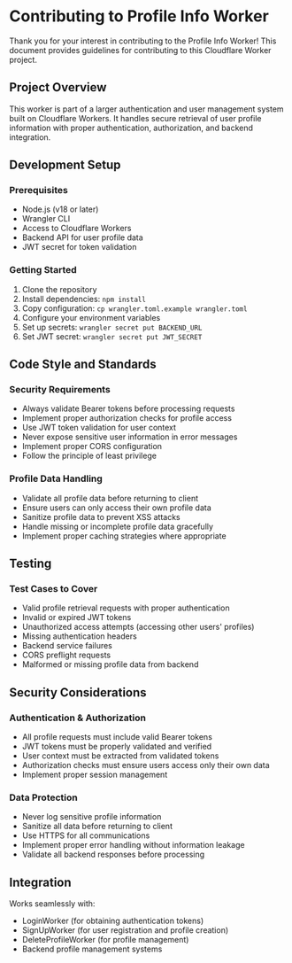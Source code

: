 # Contributing to Profile Info Worker

Thank you for your interest in contributing to the Profile Info Worker! This document provides guidelines for contributing to this Cloudflare Worker project.

## Project Overview

This worker is part of a larger authentication and user management system built on Cloudflare Workers. It handles secure retrieval of user profile information with proper authentication, authorization, and backend integration.

## Development Setup

### Prerequisites

- Node.js (v18 or later)
- Wrangler CLI
- Access to Cloudflare Workers
- Backend API for user profile data
- JWT secret for token validation

### Getting Started

1. Clone the repository
2. Install dependencies: `npm install`
3. Copy configuration: `cp wrangler.toml.example wrangler.toml`
4. Configure your environment variables
5. Set up secrets: `wrangler secret put BACKEND_URL`
6. Set JWT secret: `wrangler secret put JWT_SECRET`

## Code Style and Standards

### Security Requirements

- Always validate Bearer tokens before processing requests
- Implement proper authorization checks for profile access
- Use JWT token validation for user context
- Never expose sensitive user information in error messages
- Implement proper CORS configuration
- Follow the principle of least privilege

### Profile Data Handling

- Validate all profile data before returning to client
- Ensure users can only access their own profile data
- Sanitize profile data to prevent XSS attacks
- Handle missing or incomplete profile data gracefully
- Implement proper caching strategies where appropriate

## Testing

### Test Cases to Cover

- Valid profile retrieval requests with proper authentication
- Invalid or expired JWT tokens
- Unauthorized access attempts (accessing other users' profiles)
- Missing authentication headers
- Backend service failures
- CORS preflight requests
- Malformed or missing profile data from backend

## Security Considerations

### Authentication & Authorization

- All profile requests must include valid Bearer tokens
- JWT tokens must be properly validated and verified
- User context must be extracted from validated tokens
- Authorization checks must ensure users access only their own data
- Implement proper session management

### Data Protection

- Never log sensitive profile information
- Sanitize all data before returning to client
- Use HTTPS for all communications
- Implement proper error handling without information leakage
- Validate all backend responses before processing

## Integration

Works seamlessly with:
- LoginWorker (for obtaining authentication tokens)
- SignUpWorker (for user registration and profile creation)
- DeleteProfileWorker (for profile management)
- Backend profile management systems
